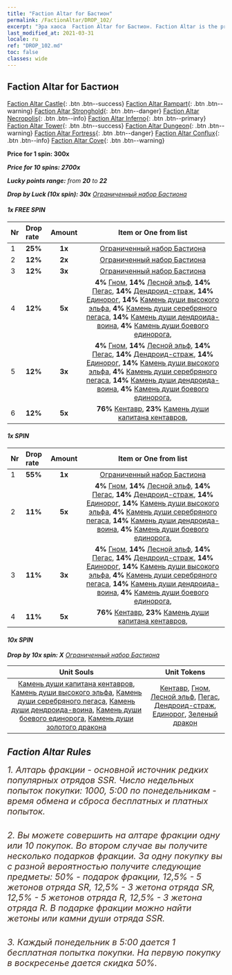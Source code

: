 ```yaml
---
title: "Faction Altar for Бастион"
permalink: /FactionAltar/DROP_102/
excerpt: "Эра хаоса  Faction Altar for Бастион. Faction Altar is the primary method for obtaining SSR units from the popular faction. Limited to 1,000 purchases each week. The popular faction changes at 05:00 every Monday. Purchase attempts and free purchase attempts will also reset then."
last_modified_at: 2021-03-31
locale: ru
ref: "DROP_102.md"
toc: false
classes: wide
---
```


##  Faction Altar for **Бастион**

  [Faction Altar Castle](/ru/FactionAltar/DROP_101/){: .btn .btn--success} [Faction Altar Rampart](/ru/FactionAltar/DROP_102/){: .btn .btn--warning} [Faction Altar Stronghold](/ru/FactionAltar/DROP_103/){: .btn .btn--danger} [Faction Altar Necropolis](/ru/FactionAltar/DROP_104/){: .btn .btn--info} [Faction Altar Inferno](/ru/FactionAltar/DROP_105/){: .btn .btn--primary} [Faction Altar Tower](/ru/FactionAltar/DROP_106/){: .btn .btn--success} [Faction Altar Dungeon](/ru/FactionAltar/DROP_107/){: .btn .btn--warning} [Faction Altar Fortress](/ru/FactionAltar/DROP_108/){: .btn .btn--danger} [Faction Altar Conflux](/ru/FactionAltar/DROP_109/){: .btn .btn--info} [Faction Altar Cove](/ru/FactionAltar/DROP_112/){: .btn .btn--warning} 

  **Price for 1 spin: 300x** <i class="fas fa-gem"/>

  **Price for 10 spins: 2700x** <i class="fas fa-gem"/>

  **Lucky points range:** from **20** to **22**

  **Drop by Luck (10x spin): 30x** [Ограниченный набор Бастиона](/ru/Items/con_2101/)

####  1x FREE SPIN 

  |    Nr    |  Drop rate  |  Amount   |   Item or One from list  |
  |:---------|:------------|:---------:|:------------------------:|
  | 1 | **25%** | **1x** | [Ограниченный набор Бастиона](/ru/Items/con_2101/) |
  | 2 | **12%** | **2x** | [Ограниченный набор Бастиона](/ru/Items/con_2101/) |
  | 3 | **12%** | **3x** | [Ограниченный набор Бастиона](/ru/Items/con_2101/) |
  | 4 | **12%** | **5x** |  **4%** [Гном](/ru/Items/unt_200/),  **14%** [Лесной эльф](/ru/Items/unt_201/),  **14%** [Пегас](/ru/Items/unt_202/),  **14%** [Дендроид-страж](/ru/Items/unt_203/),  **14%** [Единорог](/ru/Items/unt_204/),  **14%** [Камень души высокого эльфа](/ru/Items/unt_291/),  **4%** [Камень души серебряного пегаса](/ru/Items/unt_292/),  **14%** [Камень души дендроида-воина](/ru/Items/unt_293/),  **4%** [Камень души боевого единорога](/ru/Items/unt_294/),  |
  | 5 | **12%** | **3x** |  **4%** [Гном](/ru/Items/unt_200/),  **14%** [Лесной эльф](/ru/Items/unt_201/),  **14%** [Пегас](/ru/Items/unt_202/),  **14%** [Дендроид-страж](/ru/Items/unt_203/),  **14%** [Единорог](/ru/Items/unt_204/),  **14%** [Камень души высокого эльфа](/ru/Items/unt_291/),  **4%** [Камень души серебряного пегаса](/ru/Items/unt_292/),  **14%** [Камень души дендроида-воина](/ru/Items/unt_293/),  **4%** [Камень души боевого единорога](/ru/Items/unt_294/),  |
  | 6 | **12%** | **5x** |  **76%** [Кентавр](/ru/Items/unt_199/),  **23%** [Камень души капитана кентавров](/ru/Items/unt_290/),  |


####  1x SPIN 

  |    Nr    |  Drop rate  |  Amount   |   Item or One from list  |
  |:---------|:------------|:---------:|:------------------------:|
  | 1 | **55%** | **1x** | [Ограниченный набор Бастиона](/ru/Items/con_2101/) |
  | 2 | **11%** | **5x** |  **4%** [Гном](/ru/Items/unt_200/),  **14%** [Лесной эльф](/ru/Items/unt_201/),  **14%** [Пегас](/ru/Items/unt_202/),  **14%** [Дендроид-страж](/ru/Items/unt_203/),  **14%** [Единорог](/ru/Items/unt_204/),  **14%** [Камень души высокого эльфа](/ru/Items/unt_291/),  **4%** [Камень души серебряного пегаса](/ru/Items/unt_292/),  **14%** [Камень души дендроида-воина](/ru/Items/unt_293/),  **4%** [Камень души боевого единорога](/ru/Items/unt_294/),  |
  | 3 | **11%** | **3x** |  **4%** [Гном](/ru/Items/unt_200/),  **14%** [Лесной эльф](/ru/Items/unt_201/),  **14%** [Пегас](/ru/Items/unt_202/),  **14%** [Дендроид-страж](/ru/Items/unt_203/),  **14%** [Единорог](/ru/Items/unt_204/),  **14%** [Камень души высокого эльфа](/ru/Items/unt_291/),  **4%** [Камень души серебряного пегаса](/ru/Items/unt_292/),  **14%** [Камень души дендроида-воина](/ru/Items/unt_293/),  **4%** [Камень души боевого единорога](/ru/Items/unt_294/),  |
  | 4 | **11%** | **5x** |  **76%** [Кентавр](/ru/Items/unt_199/),  **23%** [Камень души капитана кентавров](/ru/Items/unt_290/),  |


####  10x SPIN 

  **Drop by 10x spin: X** [Ограниченный набор Бастиона](/ru/Items/con_2101/)

  |    Unit Souls    |  Unit Tokens  |
  |:----------------:|:-------------:|
  | [Камень души капитана кентавров](/ru/Items/unt_290/), [Камень души высокого эльфа](/ru/Items/unt_291/), [Камень души серебряного пегаса](/ru/Items/unt_292/), [Камень души дендроида-воина](/ru/Items/unt_293/), [Камень души боевого единорога](/ru/Items/unt_294/), [Камень души золотого дракона](/ru/Items/unt_295/) | [Кентавр](/ru/Items/unt_199/), [Гном](/ru/Items/unt_200/), [Лесной эльф](/ru/Items/unt_201/), [Пегас](/ru/Items/unt_202/), [Дендроид-страж](/ru/Items/unt_203/), [Единорог](/ru/Items/unt_204/), [Зеленый дракон](/ru/Items/unt_205/) |



## Faction Altar Rules

  <span style="color: #3c2a1e;font-size:20px">1. Алтарь фракции - основной источник редких популярных отрядов SSR. Число недельных попыток покупки: 1000, 5:00 по понедельникам - время обмена и сброса бесплатных и платных попыток.</span><br/>

<br/>  <span style="color: #3c2a1e;font-size:20px">2. Вы можете совершить на алтаре фракции одну или 10 покупок. Во втором случае вы получите несколько подарков фракции. За одну покупку вы с разной вероятностью получите следующие предметы: 50% - подарок фракции, 12,5% - 5 жетонов отряда SR, 12,5% - 3 жетона отряда SR, 12,5% - 5 жетонов отряда R, 12,5% - 3 жетона отряда R. В подарке фракции можно найти жетоны или камни души отряда SSR.</span>

<br/>  <span style="color: #3c2a1e;font-size:20px">3. Каждый понедельник в 5:00 дается 1 бесплатная попытка покупки. На первую покупку в воскресенье дается скидка 50%.</span><br/>

<br/>
